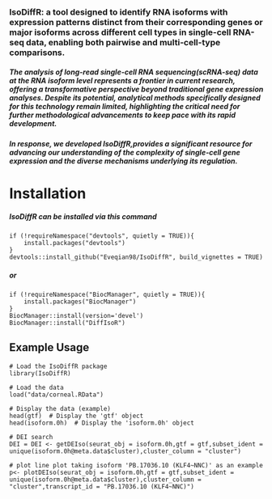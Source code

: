 ### IsoDiffR: a tool designed to identify RNA isoforms with expression patterns distinct from their corresponding genes or major isoforms across different cell types in single-cell RNA-seq data, enabling both pairwise and multi-cell-type comparisons.

##### The analysis of long-read single-cell RNA sequencing(scRNA-seq) data at the RNA isoform level represents a frontier in current research, offering a transformative perspective beyond traditional gene expression analyses. Despite its potential, analytical methods specifically designed for this technology remain limited, highlighting the critical need for further methodological advancements to keep pace with its rapid development.

##### In response, we developed IsoDiffR,provides a significant resource for advancing our understanding of the complexity of single-cell gene expression and the diverse mechanisms underlying its regulation.

# Installation

##### IsoDiffR can be installed via this command

```
if (!requireNamespace("devtools", quietly = TRUE)){
    install.packages("devtools")
}
devtools::install_github("Eveqian98/IsoDiffR", build_vignettes = TRUE)
```

##### or

```
if (!requireNamespace("BiocManager", quietly = TRUE)){
    install.packages("BiocManager")
}
BiocManager::install(version='devel')
BiocManager::install("DiffIsoR")
```

## Example Usage

```
# Load the IsoDiffR package
library(IsoDiffR)

# Load the data
load("data/corneal.RData")

# Display the data (example)
head(gtf)  # Display the 'gtf' object
head(isoform.0h)  # Display the 'isoform.0h' object

# DEI search
DEI = DEI <- getDEIso(seurat_obj = isoform.0h,gtf = gtf,subset_ident = unique(isoform.0h@meta.data$cluster),cluster_column = "cluster")

# plot line plot taking isoform 'PB.17036.10 (KLF4~NNC)' as an example
p<- plotDEIso(seurat_obj = isoform.0h,gtf = gtf,subset_ident = unique(isoform.0h@meta.data$cluster),cluster_column = "cluster",transcript_id = "PB.17036.10 (KLF4~NNC)")
```


